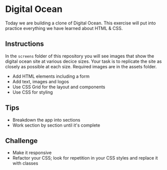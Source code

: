 # Digital Ocean

Today we are building a clone of Digital Ocean. This exercise will put into practice everything we have learned about HTML & CSS.

## Instructions
In the `screens` folder of this repository you will see images that show the digital ocean site at various decice sizes. Your task is to replicate the site as closely as possible at each size. Required images are in the assets folder.

- Add HTML elements including a form
- Add text, images and logos
- Use CSS Grid for the layout and components
- Use CSS for styling

## Tips
- Breakdown the app into sections
- Work section by section until it's complete

## Challenge
- Make it responsive
- Refactor your CSS; look for repetition in your CSS styles and replace it with classes